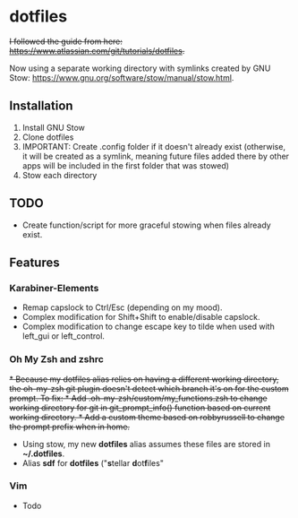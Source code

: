 # dotfiles
~~I followed the guide from here: https://www.atlassian.com/git/tutorials/dotfiles.~~

Now using a separate working directory with symlinks created by GNU Stow: https://www.gnu.org/software/stow/manual/stow.html.

## Installation

1. Install GNU Stow
2. Clone dotfiles
3. IMPORTANT: Create .config folder if it doesn't already exist (otherwise, it will be created as a symlink, meaning future files added there by other apps will be included in the first folder that was stowed)
4. Stow each directory

## TODO
* Create function/script for more graceful stowing when files already exist.


## Features

### Karabiner-Elements
* Remap capslock to Ctrl/Esc (depending on my mood).
* Complex modification for Shift+Shift to enable/disable capslock.
* Complex modification to change escape key to tilde when used with left_gui or left_control.

### Oh My Zsh and zshrc
~~* Because my dotfiles alias relies on having a different working directory, the oh-my-zsh git plugin doesn't detect which branch it's on for the custom prompt. To fix:
    * Add .oh-my-zsh/custom/my_functions.zsh to change working directory for git in git_prompt_info() function based on current working directory.
    * Add a custom theme based on robbyrussell to change the prompt prefix when in home.~~
* Using stow, my new **dotfiles** alias assumes these files are stored in **~/.dotfiles**.
* Alias **sdf** for **dotfiles** ("**s**tellar **d**ot**f**iles"

### Vim
* Todo
